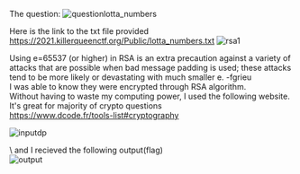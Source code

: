 


The question:
![questionlotta_numbers](https://user-images.githubusercontent.com/37800371/139573461-33a0257e-96b4-436f-97ff-8c8ea442e172.png)


Here is the link to the txt file provided
https://2021.killerqueenctf.org/Public/lotta_numbers.txt
![rsa1](https://user-images.githubusercontent.com/37800371/139573471-693cb2fb-13b6-4343-b16e-e3b2a37fcff3.png)

Using e=65537 (or higher) in RSA is an extra precaution against a variety of attacks that are possible when bad message padding is used; these attacks tend to be more likely or devastating with much smaller e. -fgrieu
\
I was able to know they were encrypted through RSA algorithm.
\
Without having to waste my computing power, I used the following website. It's great for majority of crypto questions
\
https://www.dcode.fr/tools-list#cryptography


![inputdp](https://user-images.githubusercontent.com/37800371/139573620-61060491-6661-4e3e-ae42-67e3b52d44b6.png)

\ and I recieved the following output(flag)\
![output](https://user-images.githubusercontent.com/37800371/139573623-bf159237-290f-40c9-bc9c-2d7921888acb.png)

